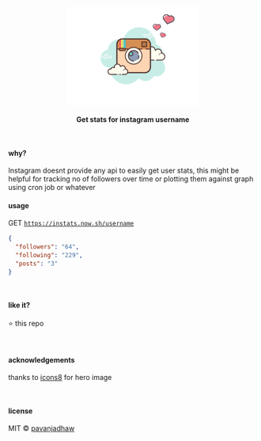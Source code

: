 <p align="center">
  <img src="./hero.png" height="200px"/>
  <br><br>
  <b>Get stats for instagram username</b>
  <br>
</p>

&nbsp;

#### why?

Instagram doesnt provide any api to easily get user stats, this might be helpful for tracking no of followers over time or plotting them against graph using cron job or whatever

#### usage

GET [`https://instats.now.sh/username`](https://instats.now.sh/_pavanjadhaw)

```json
{
  "followers": "64",
  "following": "229",
  "posts": "3"
}
```

&nbsp;

#### like it?

:star: this repo

&nbsp;

#### acknowledgements

thanks to [icons8](icons8.com) for hero image

&nbsp;

#### license

MIT © [pavanjadhaw](https://github.com/pavanjadhaw)
